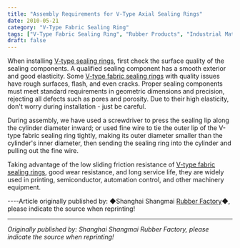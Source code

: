 ```yaml
---
title: "Assembly Requirements for V-Type Axial Sealing Rings"
date: 2010-05-21
category: "V-Type Fabric Sealing Ring"
tags: ["V-Type Fabric Sealing Ring", "Rubber Products", "Industrial Materials"]
draft: false
---
```


When installing [V-type sealing rings](http://www.smpolymer.com/), first check the surface quality of the sealing components. A qualified sealing component has a smooth exterior and good elasticity. Some [V-type fabric sealing rings](http://www.smpolymer.com/vxingjiabumifengquan/) with quality issues have rough surfaces, flash, and even cracks. Proper sealing components must meet standard requirements in geometric dimensions and precision, rejecting all defects such as pores and porosity. Due to their high elasticity, don't worry during installation - just be careful.

During assembly, we have used a screwdriver to press the sealing lip along the cylinder diameter inward; or used fine wire to tie the outer lip of the V-type fabric sealing ring tightly, making its outer diameter smaller than the cylinder's inner diameter, then sending the sealing ring into the cylinder and pulling out the fine wire.

Taking advantage of the low sliding friction resistance of [V-type fabric sealing rings](http://www.smpolymer.com/vxingjiabumifengquan/), good wear resistance, and long service life, they are widely used in printing, semiconductor, automation control, and other machinery equipment.

----Article originally published by: ◆Shanghai Shangmai [Rubber Factory](http://www.smpolymer.com/)◆, please indicate the source when reprinting!

---

*Originally published by: Shanghai Shangmai Rubber Factory, please indicate the source when reprinting!*